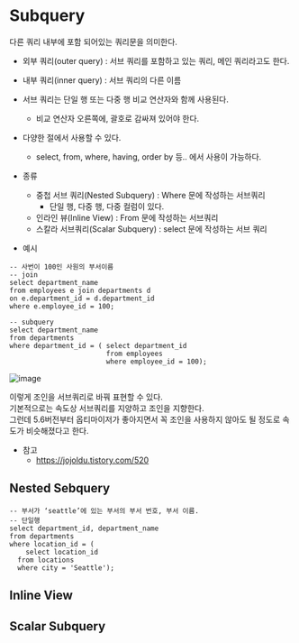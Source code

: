 # Subquery

다른 쿼리 내부에 포함 되어있는 쿼리문을 의미한다.

+ 외부 쿼리(outer query) : 서브 쿼리를 포함하고 있는 쿼리, 메인 쿼리라고도 한다.
+ 내부 쿼리(inner query) : 서브 쿼리의 다른 이름
+ 서브 쿼리는 단일 행 또는 다중 행 비교 연산자와 함께 사용된다.
  + 비교 연산자 오른쪽에, 괄호로 감싸져 있어야 한다.
+ 다양한 절에서 사용할 수 있다.
  + select, from, where, having, order by 등.. 에서 사용이 가능하다.
+ 종류
  + 중첩 서브 쿼리(Nested Subquery) : Where 문에 작성하는 서브쿼리
    + 단일 행, 다중 행, 다중 컬럼이 있다.
  + 인라인 뷰(Inline View) : From 문에 작성하는 서브쿼리
  + 스칼라 서브쿼리(Scalar Subquery) : select 문에 작성하는 서브 쿼리

+ 예시

```
-- 사번이 100인 사원의 부서이름
-- join
select department_name
from employees e join departments d
on e.department_id = d.department_id
where e.employee_id = 100;

-- subquery
select department_name
from departments
where department_id = ( select department_id
						from employees
						where employee_id = 100);
```

![image](https://user-images.githubusercontent.com/19484971/175817774-f689b8b7-5135-4724-b442-85e85355f73a.png)

이렇게 조인을 서브쿼리로 바꿔 표현할 수 있다.   
기본적으로는 속도상 서브쿼리를 지양하고 조인을 지향한다.   
그런데 5.6버전부터 옵티마이저가 좋아지면서 꼭 조인을 사용하지 않아도 될 정도로 속도가 비슷해졌다고 한다.

+ 참고
  + https://jojoldu.tistory.com/520

## Nested Sebquery

```
-- 부서가 ‘seattle’에 있는 부서의 부서 번호, 부서 이름.
-- 단일행
select department_id, department_name
from departments
where location_id = (
	select location_id
  from locations
  where city = 'Seattle');
```

## Inline View



## Scalar Subquery




